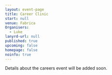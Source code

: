 ```yaml
---
layout: event-page
title: Career Clinic
start: null
venue: Fabrica
Organisers: 
  - Luke
lanyrd-url: null
published: true
upcoming: false
homepage: false
noinfo: true
---
```


Details about the careers event will be added soon.